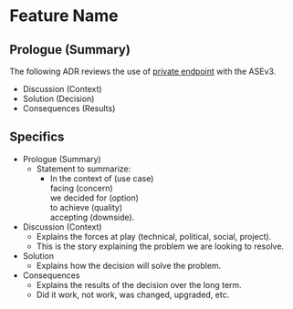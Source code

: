 # Feature Name

## Prologue (Summary)

The following ADR reviews the use of [private endpoint](https://learn.microsoft.com/en-us/azure/app-service/environment/networking#private-endpoint) with the ASEv3.

* Discussion (Context)
* Solution (Decision)
* Consequences (Results)

## Specifics

* Prologue (Summary)
  * Statement to summarize:
    * In the context of (use case)<br>
      facing (concern)<br>
      we decided for (option)<br>
      to achieve (quality)<br>
      accepting (downside).
* Discussion (Context)
  * Explains the forces at play (technical, political, social, project).
  * This is the story explaining the problem we are looking to resolve.
* Solution
  * Explains how the decision will solve the problem.
* Consequences
  * Explains the results of the decision over the long term.
  * Did it work, not work, was changed, upgraded, etc. 